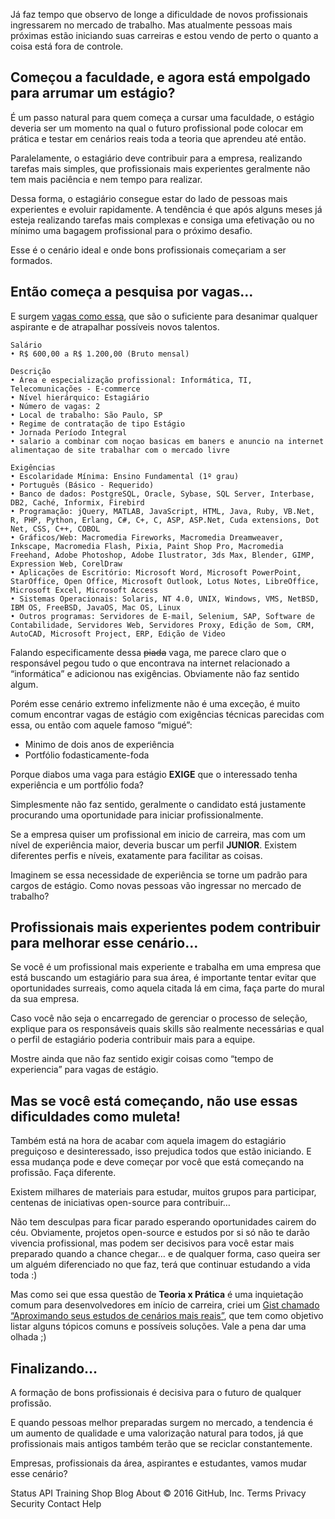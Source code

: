 Já faz tempo que observo de longe a dificuldade de novos profissionais ingressarem no mercado de trabalho. Mas atualmente pessoas mais próximas estão iniciando suas carreiras e estou vendo de perto o quanto a coisa está fora de controle.

## Começou a faculdade, e agora está empolgado para arrumar um estágio?

É um passo natural para quem começa a cursar uma faculdade, o estágio deveria ser um momento na qual o futuro profissional pode colocar em prática e testar em cenários reais toda a teoria que aprendeu até então.

Paralelamente, o estagiário deve contribuir para a empresa, realizando tarefas mais simples, que profissionais mais experientes geralmente não tem mais paciência e nem tempo para realizar.

Dessa forma, o estagiário consegue estar do lado de pessoas mais experientes e evoluir rapidamente. A tendência é que após alguns meses já esteja realizando tarefas mais complexas e consiga uma efetivação ou no mínimo uma bagagem profissional para o próximo desafio.

Esse é o cenário ideal e onde bons profissionais começariam a ser formados.

## Então começa a pesquisa por vagas…

E surgem [vagas como essa](http://www.infojobs.com.br/vaga-de-estagiario-web-designer-loja-virtual-em-sao-paulo__4083102.aspx), que são o suficiente para desanimar qualquer aspirante e de atrapalhar possíveis novos talentos.

````
Salário
• R$ 600,00 a R$ 1.200,00 (Bruto mensal)

Descrição
• Área e especialização profissional: Informática, TI, Telecomunicações - E-commerce
• Nível hierárquico: Estagiário
• Número de vagas: 2
• Local de trabalho: São Paulo, SP
• Regime de contratação de tipo Estágio
• Jornada Período Integral
• salario a combinar com noçao basicas em baners e anuncio na internet alimentaçao de site trabalhar com o mercado livre

Exigências
• Escolaridade Mínima: Ensino Fundamental (1º grau)
• Português (Básico - Requerido)
• Banco de dados: PostgreSQL, Oracle, Sybase, SQL Server, Interbase, DB2, Caché, Informix, Firebird
• Programação: jQuery, MATLAB, JavaScript, HTML, Java, Ruby, VB.Net, R, PHP, Python, Erlang, C#, C+, C, ASP, ASP.Net, Cuda extensions, Dot Net, CSS, C++, COBOL
• Gráficos/Web: Macromedia Fireworks, Macromedia Dreamweaver, Inkscape, Macromedia Flash, Pixia, Paint Shop Pro, Macromedia Freehand, Adobe Photoshop, Adobe Ilustrator, 3ds Max, Blender, GIMP, Expression Web, CorelDraw
• Aplicações de Escritório: Microsoft Word, Microsoft PowerPoint, StarOffice, Open Office, Microsoft Outlook, Lotus Notes, LibreOffice, Microsoft Excel, Microsoft Access
• Sistemas Operacionais: Solaris, NT 4.0, UNIX, Windows, VMS, NetBSD, IBM OS, FreeBSD, JavaOS, Mac OS, Linux
• Outros programas: Servidores de E-mail, Selenium, SAP, Software de Contabilidade, Servidores Web, Servidores Proxy, Edição de Som, CRM, AutoCAD, Microsoft Project, ERP, Edição de Video
````

Falando especificamente dessa <strike>piada</strike> vaga, me parece claro que o responsável pegou tudo o que encontrava na internet relacionado a “informática” e adicionou nas exigências. Obviamente não faz sentido algum.

Porém esse cenário extremo infelizmente não é uma exceção, é muito comum encontrar vagas de estágio com exigências técnicas parecidas com essa, ou então com aquele famoso “migué”:

- Minimo de dois anos de experiência
- Portfólio fodasticamente-foda

Porque diabos uma vaga para estágio **EXIGE** que o interessado tenha experiência e um portfólio foda?

Simplesmente não faz sentido, geralmente o candidato está justamente procurando uma oportunidade para iniciar profissionalmente.

Se a empresa quiser um profissional em inicio de carreira, mas com um nível de experiência maior, deveria buscar um perfil **JUNIOR**. Existem diferentes perfis e níveis, exatamente para facilitar as coisas.

Imaginem se essa necessidade de experiência se torne um padrão para cargos de estágio. Como novas pessoas vão ingressar no mercado de trabalho?

## Profissionais mais experientes podem contribuir para melhorar esse cenário…

Se você é um profissional mais experiente e trabalha em uma empresa que está buscando um estagiário para sua área, é importante tentar evitar que oportunidades surreais, como aquela citada lá em cima, faça parte do mural da sua empresa.

Caso você não seja o encarregado de gerenciar o processo de seleção, explique para os responsáveis quais skills são realmente necessárias e qual o perfil de estagiário poderia contribuir mais para a equipe.

Mostre ainda que não faz sentido exigir coisas como “tempo de experiencia” para vagas de estágio.

## Mas se você está começando, não use essas dificuldades como muleta!

Também está na hora de acabar com aquela imagem do estagiário preguiçoso e desinteressado, isso prejudica todos que estão iniciando. E essa mudança pode e deve começar por você que está começando na profissão. Faça diferente.

Existem milhares de materiais para estudar, muitos grupos para participar, centenas de iniciativas open-source para contribuir…

Não tem desculpas para ficar parado esperando oportunidades cairem do céu. Obviamente, projetos open-source e estudos por si só não te darão vivencia profissional, mas podem ser decisivos para você estar mais preparado quando a chance chegar… e de qualquer forma, caso queira ser um alguém diferenciado no que faz, terá que continuar estudando a vida toda :)

Mas como sei que essa questão de **Teoria x Prática** é uma inquietação comum para desenvolvedores em início de carreira, criei um [Gist chamado “Aproximando seus estudos de cenários mais reais”](https://gist.github.com/LFeh/ef4a174ad76220619714), que tem como objetivo listar alguns tópicos comuns e possíveis soluções. Vale a pena dar uma olhada ;)

## Finalizando…

A formação de bons profissionais é decisiva para o futuro de qualquer profissão.

E quando pessoas melhor preparadas surgem no mercado, a tendencia é um aumento de qualidade e uma valorização natural para todos, já que profissionais mais antigos também terão que se reciclar constantemente.

Empresas, profissionais da área, aspirantes e estudantes, vamos mudar esse cenário?

Status API Training Shop Blog About © 2016 GitHub, Inc. Terms Privacy Security Contact Help
